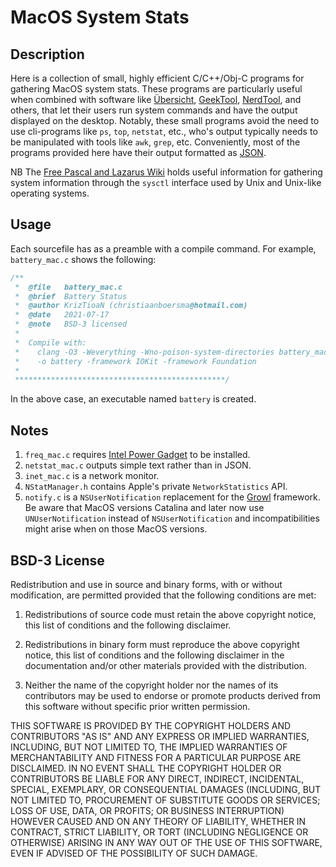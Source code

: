 # MacOS System Stats

## Description

Here is a collection of small, highly efficient C/C++/Obj-C programs for gathering MacOS system stats. These programs are particularly useful when combined with software like [Übersicht](https://tracesof.net/uebersicht/), [GeekTool](https://www.tynsoe.org/geektool/), [NerdTool](http://mutablecode.com/apps/nerdtool.html), and others, that let their users run system commands and have the output displayed on the desktop. Notably, these small programs avoid the need to use cli-programs like `ps`, `top`, `netstat`, etc., who's output typically needs to be manipulated with tools like `awk`, `grep`, etc. Conveniently, most of the programs provided here have their output formatted as [JSON](https://www.json.org/json-en.html).

NB The [Free Pascal and Lazarus Wiki](https://wiki.freepascal.org/Accessing_macOS_System_Information) holds useful information for gathering system information through the `sysctl` interface used by Unix and Unix-like operating systems.

## Usage

Each sourcefile has as a preamble with a compile command. For example, `battery_mac.c` shows the following:

```C
/**
 *  @file   battery_mac.c
 *  @brief  Battery Status
 *  @author KrizTioaN (christiaanboersma@hotmail.com)
 *  @date   2021-07-17
 *  @note   BSD-3 licensed
 *
 *  Compile with:
 *    clang -O3 -Weverything -Wno-poison-system-directories battery_mac.c
 *    -o battery -framework IOKit -framework Foundation
 *
 ***********************************************/
```

In the above case, an executable named `battery` is created.

## Notes

1. `freq_mac.c` requires [Intel Power Gadget](https://software.intel.com/content/www/us/en/develop/articles/intel-power-gadget.html) to be installed.
2. `netstat_mac.c` outputs simple text rather than in JSON.
3. `inet_mac.c` is a network monitor.
4. `NStatManager.h` contains Apple's private `NetworkStatistics` API.
5. `notify.c` is a `NSUserNotification` replacement for the [Growl](https://growl.github.io/growl/) framework. Be aware that MacOS versions Catalina and later now use `UNUserNotification` instead of `NSUserNotification` and incompatibilities might arise when on those MacOS versions.

## BSD-3 License

Redistribution and use in source and binary forms, with or without modification, are permitted provided that the following conditions are met:

1. Redistributions of source code must retain the above copyright notice, this list of conditions and the following disclaimer.

2. Redistributions in binary form must reproduce the above copyright notice, this list of conditions and the following disclaimer in the documentation and/or other materials provided with the distribution.

3. Neither the name of the copyright holder nor the names of its contributors may be used to endorse or promote products derived from this software without specific prior written permission.

THIS SOFTWARE IS PROVIDED BY THE COPYRIGHT HOLDERS AND CONTRIBUTORS "AS IS" AND ANY EXPRESS OR IMPLIED WARRANTIES, INCLUDING, BUT NOT LIMITED TO, THE IMPLIED WARRANTIES OF MERCHANTABILITY AND FITNESS FOR A PARTICULAR PURPOSE ARE DISCLAIMED. IN NO EVENT SHALL THE COPYRIGHT HOLDER OR CONTRIBUTORS BE LIABLE FOR ANY DIRECT, INDIRECT, INCIDENTAL, SPECIAL, EXEMPLARY, OR CONSEQUENTIAL DAMAGES (INCLUDING, BUT NOT LIMITED TO, PROCUREMENT OF SUBSTITUTE GOODS OR SERVICES; LOSS OF USE, DATA, OR PROFITS; OR BUSINESS INTERRUPTION) HOWEVER CAUSED AND ON ANY THEORY OF LIABILITY, WHETHER IN CONTRACT, STRICT LIABILITY, OR TORT (INCLUDING NEGLIGENCE OR OTHERWISE) ARISING IN ANY WAY OUT OF THE USE OF THIS SOFTWARE, EVEN IF ADVISED OF THE POSSIBILITY OF SUCH DAMAGE.
